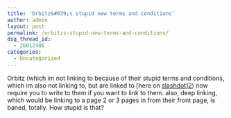 ```yaml
---
title: 'Orbitz&#039;s stupid new terms and conditions'
author: admin
layout: post
permalink: /orbitzs-stupid-new-terms-and-conditions/
dsq_thread_id:
  - 26012486
categories:
  - Uncategorized
---
```

Orbitz (which im not linking to because of their stupid terms and conditions, which im also not linking to, but are linked to [here on [slashdot][1]][2]) now require you to write to them if you want to link to them. also, deep linking, which would be linking to a page 2 or 3 pages in from their front page, is baned, totally. How stupid is that?

 [1]: http://slashdot.org "Slashdot"
 [2]: http://yro.slashdot.org/yro/05/02/14/0358202.shtml?tid=95&tid=17